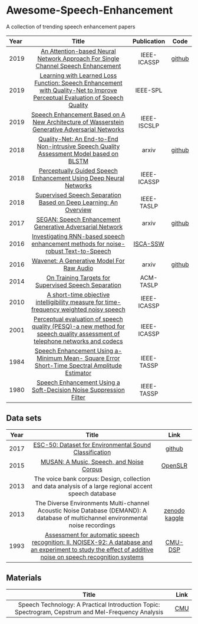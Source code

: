 # Awesome-Speech-Enhancement
A collection of trending speech enhancement papers


| Year | Title | Publication | Code |
| :-----| :----: | :----: | :----: |
| 2019 | [An Attention-based Neural Network Approach For Single Channel Speech Enhancement](http://lxie.nwpu-aslp.org/papers/2019ICASSP-XiangHao.pdf) | IEEE-ICASSP | [github](https://github.com/chanil1218/Attention-SE.pytorch) |
| 2019 | [Learning with Learned Loss Function: Speech Enhancement with Quality-Net to Improve Perceptual Evaluation of Speech Quality](https://arxiv.org/pdf/1905.01898.pdf) | IEEE-SPL |  |
| 2019 | [Speech Enhancement Based on A New Architecture of Wasserstein Generative Adversarial Networks](https://ieeexplore.ieee.org/document/8706647) | IEEE-ISCSLP | |
| 2018 | [Quality-Net: An End-to-End Non-intrusive Speech Quality Assessment Model based on BLSTM](https://arxiv.org/pdf/1808.05344.pdf) | arxiv | [github](https://github.com/JasonSWFu/Quality-Net) |
| 2018 | [Perceptually Guided Speech Enhancement Using Deep Neural Networks](https://cliffzhao.github.io/Publications/ZXGZ.icassp18.pdf) | IEEE-ICASSP | |
| 2018 | [Supervised Speech Separation Based on Deep Learning: An Overview](https://arxiv.org/pdf/1708.07524) | IEEE-TASLP | |
| 2017 | [SEGAN: Speech Enhancement Generative Adversarial Network](https://arxiv.org/pdf/1703.09452) | arxiv | [github](https://github.com/santi-pdp/segan) |
| 2016 | [Investigating RNN-based speech enhancement methods for noise-robust Text-to-Speech](https://www.research.ed.ac.uk/portal/files/26581510/SSW9_Cassia_1.pdf) | [ISCA-SSW](https://www.isca-speech.org/archive/SSW_2016/pdfs/ssw9_PS2-4_Valentini-Botinhao.pdf) | |
| 2016 | [Wavenet: A Generative Model For Raw Audio](https://arxiv.org/pdf/1609.03499) | arxiv | [github](https://github.com/ibab/tensorflow-wavenet) |
| 2014 | [On Training Targets for Supervised Speech Separation](https://web.cse.ohio-state.edu/~wang.77/papers/WNW.taslp14.pdf) | ACM-TASLP | |
| 2010 | [A short-time objective intelligibility measure for time-frequency weighted noisy speech](http://cas.et.tudelft.nl/pubs/Taal2010.pdf) | IEEE-ICASSP | |
| 2001 | [Perceptual evaluation of speech quality (PESQ)-a new method for speech quality assessment of telephone networks and codecs](http://citeseerx.ist.psu.edu/viewdoc/download?doi=10.1.1.5.9136&rep=rep1&type=pdf) | IEEE-ICASSP | |
| 1984 | [Speech Enhancement Using a-Minimum Mean- Square Error Short-Time Spectral Amplitude Estimator](https://ieeexplore.ieee.org/abstract/document/1164453/) | IEEE-TASSP | |
| 1980 | [Speech Enhancement Using a Soft-Decision Noise Suppression Filter](https://ieeexplore.ieee.org/iel6/29/26145/01163394.pdf) | IEEE-TASSP


## Data sets

| Year | Title | Link |
| :--: | :--:  | :--: |
| 2017 | [ESC-50: Dataset for Environmental Sound Classification](https://github.com/karoldvl/paper-2015-esc-dataset) | [github](https://github.com/karolpiczak/ESC-50) |
| 2015 | [MUSAN: A Music, Speech, and Noise Corpus](https://arxiv.org/pdf/1510.08484.pdf) | [OpenSLR](http://www.openslr.org/17/) |
| 2013 | The voice bank corpus: Design, collection and data analysis of a large regional accent speech database | |
| 2013 | The Diverse Environments Multi-channel Acoustic Noise Database (DEMAND): A database of multichannel environmental noise recordings | [zenodo](https://zenodo.org/record/1227121#.XoxK59MzbRY) [kaggle](https://www.kaggle.com/aanhari/demand-dataset) |
| 1993 | [Assessment for automatic speech recognition: II. NOISEX-92: A database and an experiment to study the effect of additive noise on speech recognition systems](https://www.sciencedirect.com/science/article/abs/pii/0167639393900953) | [CMU-DSP](http://www.speech.cs.cmu.edu/comp.speech/Section1/Data/noisex.html) |

## Materials
| Title | Link |
| :--:  | :--: |
|Speech Technology: A Practical Introduction Topic: Spectrogram, Cepstrum and Mel-Frequency Analysis | [CMU](http://www.speech.cs.cmu.edu/15-492/slides/03_mfcc.pdf) |